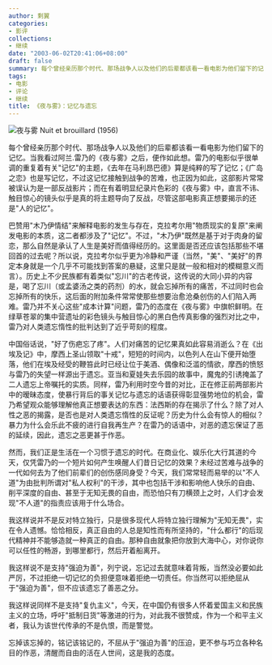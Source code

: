 ```yaml
---
author: 剩翼
categories:
- 影评
collections:
- 继续
date: "2003-06-02T20:41:06+08:00"
draft: false
summary: 每个曾经亲历那个时代、那场战争人以及他们的后辈都该看一看电影为他们留下的记忆。
tags:
- 电影
- 评论
- 继续
title: 《夜与雾》：记忆与遗忘
---
```


![夜与雾 Nuit et brouillard (1956)](/img/Nuitetbrouillard/Nuitetbrouillardboard_1392x1960.jpg)

每个曾经亲历那个时代、那场战争人以及他们的后辈都该看一看电影为他们留下的记忆。当我看过阿兰.雷乃的《夜与雾》之后，便作如此想。雷乃的电影似乎很单调的重复着有关"记忆"的主题，《去年在马利昂巴德》算是纯粹的写了记忆；《广岛之恋》也是写记忆，不过这记忆接触到战争的苦难，也正因为如此，这部影片常常被误认为是一部反战影片；而在有着明显纪录片色彩的《夜与雾》中，直言不讳、触目惊心的镜头似乎是真的将主题导向了反战，尽管这部电影真正想要揭示的还是"人的记忆"。

巴赞用"木乃伊情结"来解释电影的发生与存在，克拉考尔用"物质现实的复原"来阐发电影的本质，这二者都涉及了"记忆"。不过，"木乃伊"既然是基于对于肉身的留恋，那么自然是承认了人生是美好而值得经历的。这里面是否还应该包括那些不堪回首的过去呢？所以说，克拉考尔似乎更为冷静和严谨（当然，"美"、"美好"的界定本身就是一个几乎不可能找到答案的悬疑，这里只是就一般和相对的模糊意义而言）。历史上不少民族都有着类似"忘川"的古老传说，这传说的大同小异的内容是，喝了忘川（或孟婆汤之类的药剂）的水，就会忘掉所有的痛苦，不过同时也会忘掉所有的快乐，这后面的附加条件常常使那些想要治愈沧桑创伤的人们陷入两难。雷乃并不关心这些"成本计算"问题，雷乃的态度在《夜与雾》中旗帜鲜明。在绿草苍翠的集中营遗址的彩色镜头与触目惊心的黑白色传真影像的强烈对比之中，雷乃对人类遗忘惰性的批判达到了近乎苛刻的程度。

中国俗话说，"好了伤疤忘了疼"。人们对痛苦的记忆果真如此容易消逝么？在《出埃及记》中，摩西上圣山领取"十戒"，短短的时间内，以色列人在山下便开始堕落，他们在埃及经受的鞭笞此时已经让位于美酒、偶像和泛滥的情欲，摩西的愤怒与雷乃的失望一样源出于遗忘。亚当和夏娃失去乐园的故事中，魔鬼的引诱掩盖了二人遗忘上帝嘱托的实质。同样，雷乃利用时空今昔的对比，正在修正前两部影片中的暧昧态度，使暴行背后的事关记忆与遗忘的话语获得彰显强势地位的机会，雷乃希望观众能够理解他真正想要表达的东西：法西斯的存在揭示了什么？除了对人性之恶的揭露，是否也是对人类遗忘惰性的反证呢？历史为什么会有惊人的相似？暴力为什么会乐此不疲的进行自我再生产？在雷乃的话语中，对恶的遗忘保证了恶的延续，因此，遗忘之恶更甚于作恶。

然而，我们正是生活在一个习惯于遗忘的时代。在商业化、娱乐化大行其道的今天，仅凭雷乃的一个短片如何产生唤醒人们昔日记忆的效果？未经过苦难与战争的一代如何去为了他们前辈们的创伤感同身受？今天，我们常常轻而易举的以"不人道"为由批判所谓对"私人权利"的干涉，其中也包括干涉和影响他人快乐的自由、削平深度的自由、甚至于无知无畏的自由，而恐怕只有刀横颈上之时，人们才会发现"不人道"的指责应该用于什么场合。

我这样说并不是反对特立独行，只是很多现代人将特立独行理解为"无知无畏"，实在令人遗憾。恰恰相反，真正自由的人总是知性而有所坚持的，"什么都行"的后现代精神并不能够造就一种真正的自由。那种自由就象把你放到大海中心，对你说你可以任性的畅游，到哪里都行，然后开着船离开。

我这样说不是支持"强迫为善"，列宁说，忘记过去就意味着背叛，当然没必要如此严厉，不过拒绝一切记忆的负担便意味着拒绝一切责任。你当然可以拒绝屈从于"强迫为善"，但不应该遗忘了善恶之分。

我这样说同样不是支持"复仇主义"，今天，在中国仍有很多人怀着爱国主义和民族主义的立场，呼吁"抵制日货"等激进的行为，对此我不很赞成，作为一个和平主义者，我认为该世代传承的不是仇恨，而是警觉。

忘掉该忘掉的，铭记该铭记的，不屈从于"强迫为善"的压迫，更不参与巧立各种名目的作恶，清醒而自由的活在人世间，这是我的态度。
